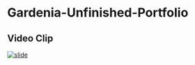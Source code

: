 # Gardenia-Unfinished-Portfolio

## Video Clip

[![slide](https://img.youtube.com/vi/j4wtSjwIoLg/0.jpg)](https://youtu.be/j4wtSjwIoLg)
